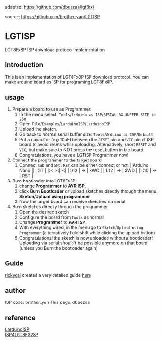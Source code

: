 adapted: https://github.com/dbuezas/lgt8fx/

source: https://github.com/brother-yan/LGTISP

# LGTISP

LGT8Fx8P ISP download protocol implementation

## introduction

This is an implementation of LGT8Fx8P ISP download protocol. You can make arduino board as ISP for programing LGT8Fx8P.

## usage

1. Prepare a board to use as Programmer:
   1. In the menu select: `Tools`/`Arduino as ISP`/`SERIAL_RX_BUFFER_SIZE to 250`
   2. Open `File`/`Examples`/`LarduinoISP`/`LarduinoISP`
   3. Upload the sketch.
   4. Go back to normal serial buffer size: `Tools`/`Arduino as ISP`/`Default`
   5. Put a capacitor (e.g 10uF) between the `RESET` pin and `VCC` pin of ISP board to avoid resets while uploading. Alternatively, short `RESET` and `VCC`, but make sure to NOT press the reset button in the board.
   6. Congratulations, you have a LGTISP Programmer now!
2. Connect the programmer to the target board
   1. Connect `SWD` and `SWC`. `RST` can be either connect or not.
      | Arduino Nano || LGT |
      |:-:|:-:|:-:|
      | D13 | -> | SWC |
      | D12 | -> | SWD |
      | D10 | -> | RST |
3. Burn bootloader into LGT8Fx8P:
   1. change **Programmer** to **AVR ISP**.
   2. click **Burn Bootloader** or upload sketches directly through the menu: **Sketch/Upload using programmer**
   3. Now the target board can receive sketches via serial
4. Burn sketches directly through the programmer:
   1. Open the desired sketch
   2. Configure the board from `Tools` as normal
   3. Change **Programmer** to **AVR ISP**.
   4. With everything wired, in the menu go to `Sketch`/`Upload using Programmer` (alternatively hold shift while clicking the upload button)
   5. Congratulations! the sketch is now uploaded without a bootloader! Uploading via serial should't be possible anymore on that board (unless you Burn the bootloader again)

## Guide

[rickygai](https://github.com/rickygai) created a very detailed guide [here](https://github.com/rickygai/arduino/blob/main/LGT8F328P.pdf)

## author

ISP code: brother_yan
This page: dbuezas

## reference

[LarduinoISP](https://github.com/LGTMCU/LarduinoISP)  
[ISP4LGT8F328P](https://github.com/nicechao/ISP4LGT8F328P)
